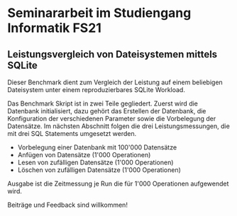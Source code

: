 # Seminararbeit im Studiengang Informatik FS21
## Leistungsvergleich von Dateisystemen mittels SQLite

Dieser Benchmark dient zum Vergleich der Leistung auf einem beliebigen Dateisystem unter einem reproduzierbares SQLite Workload.

Das Benchmark Skript ist in zwei Teile gegliedert. Zuerst wird die Datenbank initialisiert, dazu gehört das Erstellen der Datenbank, die Konfiguration der verschiedenen Parameter sowie die Vorbelegung der Datensätze. Im nächsten Abschnitt folgen die drei Leistungsmessungen, die mit drei SQL Statements umgesetzt werden.

- Vorbelegung einer Datenbank mit 100'000 Datensätze
- Anfügen von Datensätze (1'000 Operationen)
- Lesen von zufälligen Datensätze (1'000 Operationen)
- Löschen von zufälligen Datensätze (1'000 Operationen)

Ausgabe ist die Zeitmessung je Run die für 1'000 Operationen aufgewendet wird.


Beiträge und Feedback sind willkommen!
